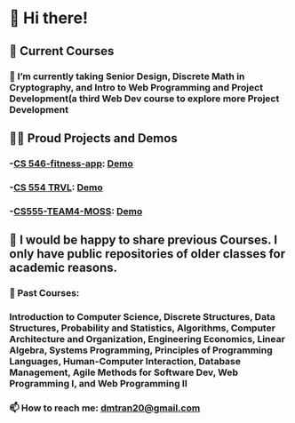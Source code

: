# 👋 Hi there!

## 📖 Current Courses
### 🔭 I’m currently taking Senior Design, Discrete Math in Cryptography, and Intro to Web Programming and Project Development(a third Web Dev course to explore more Project Development 


## 🧑‍💻 Proud Projects and Demos
### -**[CS 546-fitness-app](https://github.com/ronduma/cs-546-fitness-app)**: [Demo](https://www.youtube.com/watch?v=kSVMA_uKhJA) 
### -**[CS 554 TRVL](https://github.com/ronduma/cs-554-trvl)**: [Demo](https://www.youtube.com/watch?v=P-eJklQ-DpM) 
### -**[CS555-TEAM4-MOSS](https://github.com/ColleenQue/Word-Boss)**: [Demo](https://www.youtube.com/watch?v=lzh_2Tx7Lj4)


## 💬 I would be happy to share previous Courses. I only have public repositories of older classes for academic reasons.
### 🌱 Past Courses:
### Introduction to Computer Science, Discrete Structures, Data Structures, Probability and Statistics, Algorithms, Computer Architecture and Organization, Engineering Economics, Linear Algebra, Systems Programming, Principles of Programming Languages, Human-Computer Interaction, Database Management, Agile Methods for Software Dev, Web Programming I, and Web Programming II

### 📫 How to reach me: dmtran20@gmail.com


<!--
**dmtran20/dmtran20** is a ✨ _special_ ✨ repository because its `README.md` (this file) appears on your GitHub profile.

Here are some ideas to get you started:

- 🔭 I’m currently working on ...
- 🌱 I’m currently learning ...
- 👯 I’m looking to collaborate on ...
- 🤔 I’m looking for help with ...
- 💬 Ask me about ...
- 📫 How to reach me: ...
- 😄 Pronouns: ...
- ⚡ Fun fact: ...
-->
